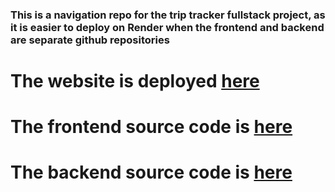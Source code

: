 ### This is a navigation repo for the trip tracker fullstack project, as it is easier to deploy on Render when the frontend and backend are separate github repositories

# The website is deployed [here](https://trip-tracker-v8v4.onrender.com)

# The frontend source code is [here](https://github.com/nogalcy/trip-tracker-frontend)

# The backend source code is [here](https://github.com/nogalcy/trip-tracker-backend)
